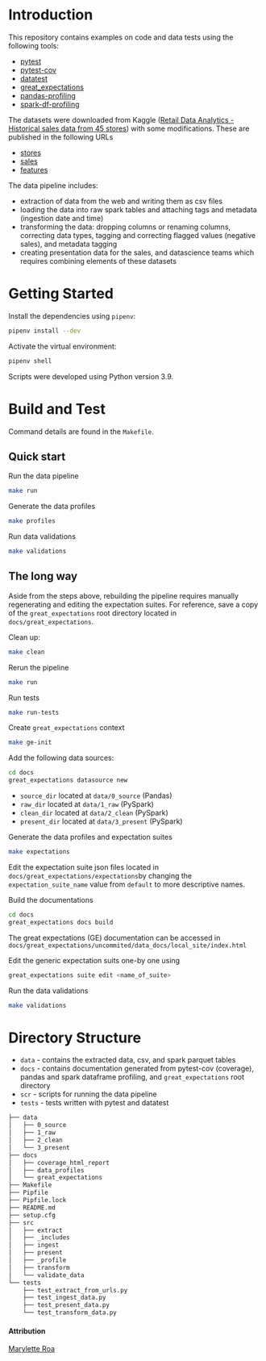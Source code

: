 # Introduction
This repository contains examples on code and data tests using the following tools:

- [pytest](https://docs.pytest.org/en/6.2.x/)
- [pytest-cov](https://pytest-cov.readthedocs.io/en/latest/)
- [datatest](https://datatest.readthedocs.io/en/latest/)
- [great_expectations](https://greatexpectations.io/)
- [pandas-profiling](https://pandas-profiling.github.io/pandas-profiling/docs/master/rtd/)
- [spark-df-profiling](https://github.com/julioasotodv/spark-df-profiling)


The datasets were downloaded from Kaggle ([Retail Data Analytics - Historical sales data from 45 stores](https://www.kaggle.com/manjeetsingh/retaildataset)) with some modifications. These are published in the following URLs

- [stores](https://docs.google.com/spreadsheets/d/e/2PACX-1vTuxA2NrdhAi9DDjDdOznMR1fnv1LiUhf2ztG0QqHAgc_gYK9log0XBZv0VjBB4zzFmGN0gzhD63B07/pubhtml)
- [sales](https://docs.google.com/spreadsheets/d/e/2PACX-1vRxhXER2cpZpyHf1q4Icfc7pT1WrNUR12EZvwa2FHGwuSzzgGr8uIbrtm5jyemvb6HMbfLO9JxUGgLn/pubhtml)
- [features](https://docs.google.com/spreadsheets/d/e/2PACX-1vQvWZRXlB3GMeJRnJQnylZK1G6JFH4oAg8dnNPuQITB0KHZIFO-6ku1hud6zFct3IoNpHINtY_XAiIY/pubhtml)

The data pipeline includes:

- extraction of data from the web and writing them as csv files
- loading the data into raw spark tables and attaching tags and metadata (ingestion date and time)
- transforming the data: dropping columns or renaming columns, correcting data types, tagging and correcting flagged values (negative sales), and metadata tagging
- creating presentation data for the sales, and datascience teams which requires combining elements of these datasets

# Getting Started

Install the dependencies using `pipenv`:

```sh
pipenv install --dev
```

Activate the virtual environment:

```sh
pipenv shell
```

Scripts were developed using Python version 3.9.

# Build and Test

Command details are found in the `Makefile`.

## Quick start

Run the data pipeline

```sh
make run
```

Generate the data profiles

```sh
make profiles
```

Run data validations

```sh
make validations
```

## The long way

Aside from the steps above, rebuilding the pipeline requires manually regenerating and editing the expectation suites. For reference, save a copy of the `great_expectations` root directory located in `docs/great_expectations`.

Clean up:

```sh
make clean
```

Rerun the pipeline
```sh
make run
```

Run tests
```sh
make run-tests
```

Create `great_expectations` context
```sh
make ge-init
```

Add the following data sources:

```sh
cd docs
great_expectations datasource new
```

- `source_dir` located at `data/0_source` (Pandas)
- `raw_dir` located at `data/1_raw` (PySpark)
- `clean_dir` located at `data/2_clean` (PySpark)
- `present_dir` located at `data/3_present` (PySpark)

Generate the data profiles and expectation suites
```sh
make expectations
```

Edit the expectation suite json files located in `docs/great_expectations/expectations`by changing the `expectation_suite_name` value from `default` to more descriptive names.


Build the documentations

```sh
cd docs
great_expectations docs build
```

The great expectations (GE) documentation can be accessed in `docs/great_expectations/uncommited/data_docs/local_site/index.html`

Edit the generic expectation suits one-by one using

```sh
great_expectations suite edit <name_of_suite>
```

Run the data validations
```sh
make validations
```

# Directory Structure
- `data` - contains the extracted data, csv, and spark parquet tables
- `docs` - contains documentation generated from pytest-cov (coverage), pandas and spark dataframe profiling, and `great_expectations` root directory
- `scr` - scripts for running the data pipeline
- `tests` - tests written with pytest and datatest

```sh
├── data                                                                                     
│   ├── 0_source                                                                             
│   ├── 1_raw                                                                                
│   ├── 2_clean                                                                              
│   └── 3_present                                                                            
├── docs                                                                                     
│   ├── coverage_html_report                                                                 
│   ├── data_profiles                                                                        
│   └── great_expectations                                                                                                                               
├── Makefile                                                                                 
├── Pipfile                                                                                  
├── Pipfile.lock                                                                             
├── README.md                                                                                                                                                    
├── setup.cfg                                                                                
├── src                                                                                      
│   ├── extract                                                                              
│   ├── _includes                                                                            
│   ├── ingest                                                                               
│   ├── present                                                                              
│   ├── _profile                                                                             
│   ├── transform                                                                            
│   └── validate_data                                                                        
└── tests                                                                                    
    ├── test_extract_from_urls.py                                                            
    ├── test_ingest_data.py                                                                  
    ├── test_present_data.py                                                                 
    └── test_transform_data.py 
```

#### Attribution
[Marylette Roa](https://github.com/maryletteroa)